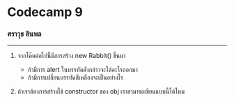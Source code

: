 # Codecamp 9

### ศราวุธ อินพล

---

1. จากโค๊ดต่อไปนี้มีการสร้าง new Rabbit() ขึ้นมา

   - ถ้ามีการ alert ในบรรทัดดังกล่าวจะได้อะไรออกมา
   - ถ้ามีการเปลี่ยนบรรทัดสีเหลืองจะเป็นอย่างไร

2. ถ้าเราต้องการสร้างใช้ constructor ของ obj เราสามารถเขียนแบบนี้ได้ไหม
